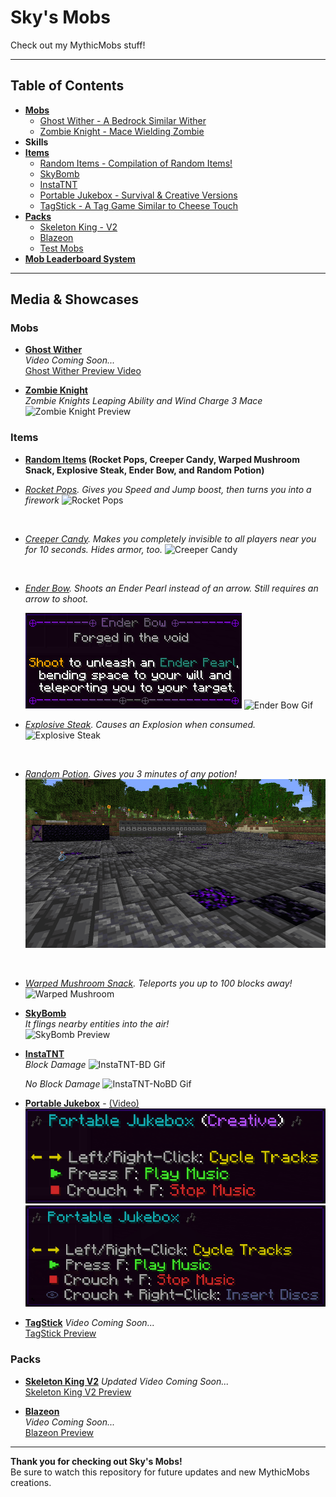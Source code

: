 # Sky's Mobs
Check out my MythicMobs stuff!

---

## Table of Contents
- [**Mobs**](Mobs)
  - [Ghost Wither - A Bedrock Similar Wither](Mobs/GhostWither_Mob.yml)
  - [Zombie Knight - Mace Wielding Zombie](Mobs/ZombieKnight_Mace.yml)
- **Skills**
- [**Items**](Items)
  - [Random Items - Compilation of Random Items!](Items/RandomItems.yml)
  - [SkyBomb](Items/SkyBomb.yml)
  - [InstaTNT](Items/InstaTNT)
  - [Portable Jukebox - Survival & Creative Versions](Items/Portable_Jukebox.yml)
  - [TagStick - A Tag Game Similar to Cheese Touch](Packs/TagStick)
- [**Packs**](Packs)
  - [Skeleton King - V2](Packs/SkeletonKingV2)
  - [Blazeon](Packs/Blazeon)
  - [Test Mobs](Packs/TestMobs)
- [**Mob Leaderboard System**](Packs/KillTracker)

---

## Media & Showcases

### Mobs
- [**Ghost Wither**](Mobs/GhostWither_Mob.yml)  
  _Video Coming Soon..._
  <br>
  [Ghost Wither Preview Video](https://youtube.com/SkyKiller63) 

- [**Zombie Knight**](Mobs/ZombieKnight_Mace.yml)  
  _Zombie Knights Leaping Ability and Wind Charge 3 Mace_
  <br>
  ![Zombie Knight Preview](assets/ZombieKnight-Mace.gif) 

### Items
- **[Random Items](Items/RandomItems.yml) (Rocket Pops, Creeper Candy, Warped Mushroom Snack, Explosive Steak, Ender Bow, and Random Potion)**
  <br>
  
-  _[Rocket Pops](https://github.com/SkyKiller6363/Skys-Mobs/blob/main/Items/RandomItems.yml). Gives you Speed and Jump boost, then turns you into a firework_
  ![Rocket Pops](assets/RocketPops.gif)
  <br>
  
-  _[Creeper Candy](Items/RandomItems.yml). Makes you completely invisible to all players near you for 10 seconds. Hides armor, too._
  ![Creeper Candy](assets/CreeperCandy.gif)
  <br>
  
-  _[Ender Bow](Items/RandomItems.yml). Shoots an Ender Pearl instead of an arrow. Still requires an arrow to shoot._

    ![Ender Bow Tooltip](assets/Enderbow.png)
    ![Ender Bow Gif](assets/EnderBow.gif)
   <br>

-  _[Explosive Steak](Items/RandomItems.yml). Causes an Explosion when consumed._
  ![Explosive Steak](assets/ExplosiveSteak.gif)
  <br>
  
-  _[Random Potion](Items/RandomItems.yml). Gives you 3 minutes of any potion!_
  ![Random Potion](assets/RandomPotion.gif)
  <br>
  
-  _[Warped Mushroom Snack](Items/RandomItems.yml). Teleports you up to 100 blocks away!_
  ![Warped Mushroom](assets/WarpedMushroom.gif)


- **[SkyBomb](Items/SkyBomb.yml)**  
  _It flings nearby entities into the air!_
  <br>
  ![SkyBomb Preview](assets/SkyBomb.gif)

- **[InstaTNT](Items/InstaTNT)**  
    _Block Damage_
  ![InstaTNT-BD Gif](assets/InstaTNT-BD.gif)
  
  _No Block Damage_
  ![InstaTNT-NoBD Gif](assets/InstaTNT-NoBD.gif)
  <br>

  
- [**Portable Jukebox**](Items/Portable_Jukebox.yml) - [(Video)](https://www.youtube.com/watch?v=pUYRpjGbHM8)
  <br>
  ![Portable Jukebox Preview - Creative](assets/PortableJukebox-Creative.png)
  ![Portable Jukebox Preview - Survival](assets/PortableJukebox-Survival.png)

- [**TagStick**](Packs/TagStick)
  _Video Coming Soon..._
  <br>
  [TagStick Preview](https://www.youtube.com/SkyKiller63)

### Packs
- [**Skeleton King V2**](Packs/SkeletonKingV2)
  _Updated Video Coming Soon..._
  <br>
  [Skeleton King V2 Preview](https://www.youtube.com/watch?v=3OtIIp_-WP0)

- [**Blazeon**](Packs/Blazeon)  
  _Video Coming Soon..._
  <br>
  [Blazeon Preview](https://www.youtube.com/SkyKiller63)

---

**Thank you for checking out Sky's Mobs!**  
Be sure to watch this repository for future updates and new MythicMobs creations.
